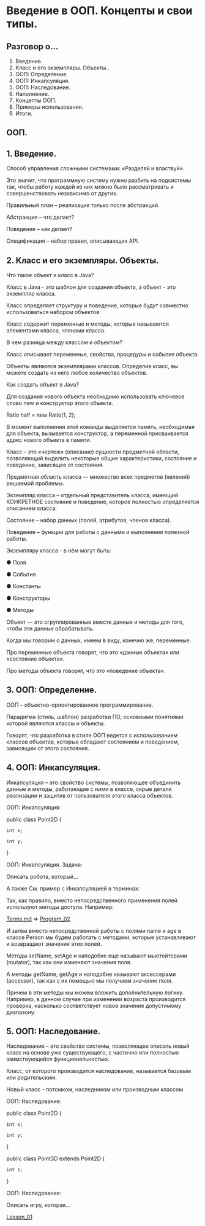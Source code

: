# Введение в ООП. Концепты и свои типы.

## Разговор о…

1. Введение.
2. Класс и его экземпляры. Объекты..
3. ООП: Определение.
4. ООП: Инкапсуляция.
5. ООП: Наследование.
6. Наполнение.
7. Концепты ООП.
8. Примеры использования.
9. Итоги.

## ООП.

## 1. Введение.

Способ управления сложными системами: «Разделяй и властвуй».

Это значит, что программную систему нужно разбить на подсистемы так, чтобы работу каждой из них можно было рассматривать и совершенствовать независимо от других.

Правильный план – реализация только после абстракций.

Абстракция – что делает?

Поведение – как делает?

Спецификация – набор правил, описывающих API.

## 2. Класс и его экземпляры. Объекты.

Что такое объект и класс в Java?

Класс в Java - это шаблон для создания объекта, а объект - это экземпляр класса.

Класс определяет структуру и поведение, которые будут совместно использоваться набором объектов.

Класс содержит переменные и методы, которые называются элементами класса, членами класса.

В чем разница между классом и объектом?

Класс описывает переменные, свойства, процедуры и события объекта.

Объекты являются экземплярами классов. Определив класс, вы можете создать из него любое количество объектов.

Как создать объект в Java?

Для создания нового объекта необходимо использовать ключевое слово new и конструктор этого объекта.

Ratio half = new Ratio(1, 2);

В момент выполнения этой команды выделяется память, необходимая для объекта, вызывается конструктор, а переменной присваивается адрес нового объекта в памяти.

Класс – это «чертеж» (описание) сущности предметной области, позволяющий выделить некоторые общие характеристики, состояние
и поведение, зависящее от состояния.

Предметная область класса — множество всех предметов (явлений) решаемой проблемы.

Экземпляр класса – отдельный представитель класса, имеющий КОНКРЕТНОЕ состояние и поведение, которое полностью определяется
описанием класса.

Состояние – набор данных (полей, атрибутов, членов класса).

Поведение – функции для работы с данными и выполнения полезной работы.

Экземпляру класса - в нём могут быть:

● Поля

● События

● Константы

● Конструкторы

● Методы

Объект — это сгруппированные вместе данные и методы для того, чтобы эти данные обрабатывать.

Когда мы говорим о данных, имеем в виду, конечно же, переменные.

Про переменные объекта говорят, что это «данные объекта» или «состояние объекта».

Про методы объекта говорят, что это «поведение объекта».

## 3. ООП: Определение.

ООП – объектно-ориентированное программирование.

Парадигма (стиль, шаблон) разработки ПО, основными понятиями которой являются классы и объекты.

Говорят, что разработка в стиле ООП ведется с использованием классов объектов, которые обладают состоянием и поведением, зависящим от этого состояния.

## 4. ООП: Инкапсуляция.

Инкапсуляция – это свойство системы, позволяющее объединить данные и методы, работающие с ними в классе, скрыв детали реализации и защитив от пользователя этого класса объектов.

ООП: Инкапсуляция:

public class Point2D {

    int x;

    int y;

}

ООП: Инкапсуляция. Задача:

Описать робота, который…

А также См. пример с Инкапсуляцией в терминах:

Так, как правило, вместо непосредственного применения полей используют методы доступа. Например:

[Terms.md](/src/Terms.md) => [Program_02](/src/Terms_Code/Program_02.java)

И затем вместо непосредственной работы с полями name и age в классе Person мы будем работать с методами, которые устанавливают и возвращают значения этих полей.

Методы setName, setAge и наподобие еще называют мьютейтерами (mutator), так как они изменяют значения поля.

А методы getName, getAge и наподобие называют аксессерами (accessor), так как с их помощью мы получаем значение поля.

Причем в эти методы мы можем вложить дополнительную логику. Например, в данном случае при изменении возраста производится проверка, насколько соответствует новое значение допустимому диапазону.

## 5. ООП: Наследование.

Наследование – это свойство системы, позволяющее описать новый класс на основе уже существующего, с частично или полностью заимствующейся функциональностью.

Класс, от которого производится наследование, называется базовым или родительским.

Новый класс – потомком, наследником или производным
классом.

ООП: Наследование:

public class Point2D {

    int x;

    int y;

}

public class Point3D extends Point2D {

    int z;

}

ООП: Наследование:

Описать игру, которая…

[Lesson_01](/src/Lesson_01/)
